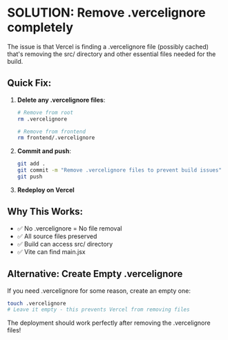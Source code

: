 # SOLUTION: Remove .vercelignore completely

The issue is that Vercel is finding a .vercelignore file (possibly cached) that's removing the src/ directory and other essential files needed for the build.

## Quick Fix:

1. **Delete any .vercelignore files**:
   ```bash
   # Remove from root
   rm .vercelignore
   
   # Remove from frontend
   rm frontend/.vercelignore
   ```

2. **Commit and push**:
   ```bash
   git add .
   git commit -m "Remove .vercelignore files to prevent build issues"
   git push
   ```

3. **Redeploy on Vercel**

## Why This Works:

- ✅ No .vercelignore = No file removal
- ✅ All source files preserved
- ✅ Build can access src/ directory
- ✅ Vite can find main.jsx

## Alternative: Create Empty .vercelignore

If you need .vercelignore for some reason, create an empty one:
```bash
touch .vercelignore
# Leave it empty - this prevents Vercel from removing files
```

The deployment should work perfectly after removing the .vercelignore files!
